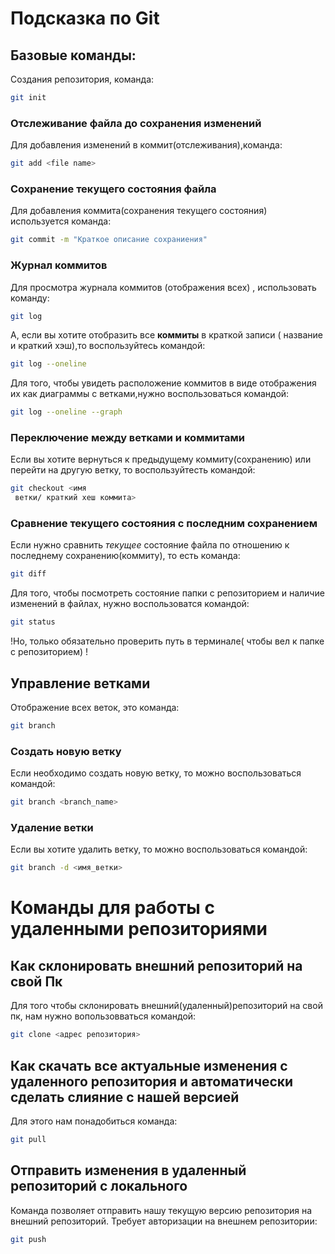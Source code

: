 # Подсказка по Git

## Базовые команды:

Создания репозитория, команда:
```sh
git init
```
### Отслеживание файла до сохранения изменений

Для добавления изменений в коммит(отслеживания),команда:

```sh
git add <file name>
```
### Сохранение текущего состояния файла

Для добавления коммита(сохранения текущего состояния) используется команда:
```sh
git commit -m "Краткое описание сохраниения"
```
### Журнал коммитов

Для просмотра журнала коммитов 
 (отображения всех) , использовать команду:
```sh
git log
```

А, если вы хотите отобразить все **коммиты** в краткой записи ( название и краткий хэш),то воспользуйтесь командой:

```sh
git log --oneline
```

Для того, чтобы увидеть расположение коммитов в виде отображения их как диаграммы с ветками,нужно воспользоваться командой:

```sh
git log --oneline --graph
```
### Переключение между ветками и коммитами
 
Если вы хотите вернуться к предыдущему коммиту(сохранению) или перейти на другую ветку, то воспользуйтесть командой:

```sh
git checkout <имя 
 ветки/ краткий хеш коммита>
```
### Сравнение текущего состояния с последним сохранением

Если нужно сравнить *текущее* состояние файла по отношению к последнему сохранению(коммиту), то есть команда:
```sh
git diff
```

Для того, чтобы посмотреть состояние папки с репозиторием и наличие изменений в файлах, нужно воспользоватся командой:

```sh
git status
```
!Но, только обязательно проверить путь в терминале( чтобы вел к папке с репозиторием) !

## Управление ветками

Отображение всех веток, это команда:

```sh
git branch
```
### Создать новую ветку

Если необходимо создать новую ветку, то можно воспользоваться командой:

```sh
git branch <branch_name>
```
### Удаление ветки

Если вы хотите удалить ветку, то можно воспользоваться командой:

```sh
git branch -d <имя_ветки>
```
# Команды для работы с удаленными репозиториями

## Как склонировать внешний репозиторий на свой Пк
 Для того чтобы склонировать внешний(удаленный)репозиторий на свой пк, нам нужно вопользовваться командой:
 ```sh
 git clone <адрес репозитория>
 ```

 ## Как скачать все актуальные изменения с удаленного репозитория и автоматически сделать слияние с нашей версией

 Для этого нам понадобиться команда:

 ```sh
 git pull
 ```

 ## Отправить изменения в удаленный репозиторий с локального

 Команда позволяет отправить нашу текущую версию репозитория на внешний репозиторий. Требует авторизации на внешнем репозитории:
 
 ```sh
 git push
 ```